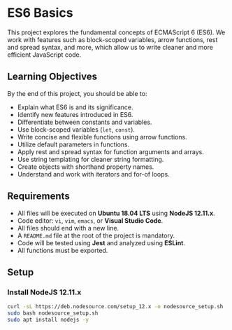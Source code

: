 # ES6 Basics

This project explores the fundamental concepts of ECMAScript 6 (ES6). We work with features such as block-scoped variables, arrow functions, rest and spread syntax, and more, which allow us to write cleaner and more efficient JavaScript code.

## Learning Objectives

By the end of this project, you should be able to:

- Explain what ES6 is and its significance.
- Identify new features introduced in ES6.
- Differentiate between constants and variables.
- Use block-scoped variables (`let`, `const`).
- Write concise and flexible functions using arrow functions.
- Utilize default parameters in functions.
- Apply rest and spread syntax for function arguments and arrays.
- Use string templating for cleaner string formatting.
- Create objects with shorthand property names.
- Understand and work with iterators and for-of loops.

## Requirements

- All files will be executed on **Ubuntu 18.04 LTS** using **NodeJS 12.11.x**.
- Code editor: `vi`, `vim`, `emacs`, or **Visual Studio Code**.
- All files should end with a new line.
- A `README.md` file at the root of the project is mandatory.
- Code will be tested using **Jest** and analyzed using **ESLint**.
- All functions must be exported.

## Setup

### Install NodeJS 12.11.x

```bash
curl -sL https://deb.nodesource.com/setup_12.x -o nodesource_setup.sh
sudo bash nodesource_setup.sh
sudo apt install nodejs -y
